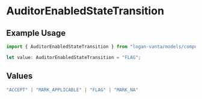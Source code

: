 # AuditorEnabledStateTransition

## Example Usage

```typescript
import { AuditorEnabledStateTransition } from "logan-vanta/models/components";

let value: AuditorEnabledStateTransition = "FLAG";
```

## Values

```typescript
"ACCEPT" | "MARK_APPLICABLE" | "FLAG" | "MARK_NA"
```